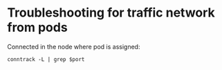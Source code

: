 # Troubleshooting for traffic network from pods

Connected in the node where pod is assigned:
```
conntrack -L | grep $port
```
